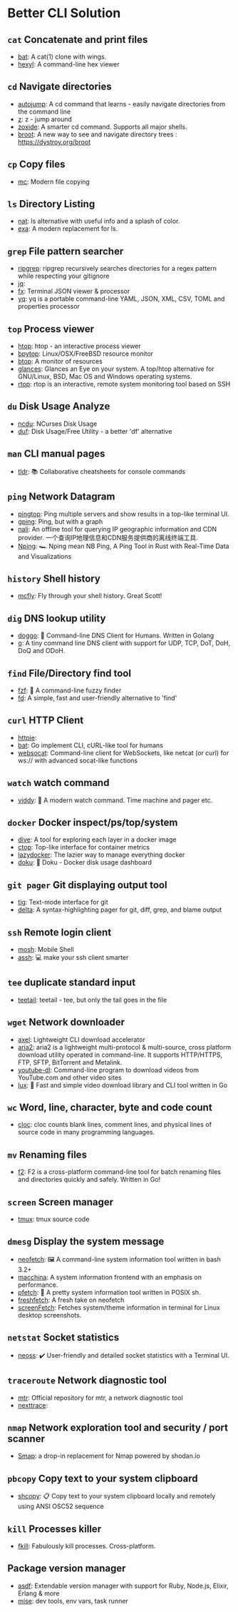 # Better CLI Solution

## `cat` Concatenate and print files

- [bat](https://github.com/sharkdp/bat): A cat(1) clone with wings.
- [hexyl](https://github.com/sharkdp/hexyl): A command-line hex viewer

## `cd` Navigate directories

- [autojump](https://github.com/wting/autojump): A cd command that learns - easily navigate directories from the command line
- [z](https://github.com/rupa/z): z - jump around
- [zoxide](https://github.com/ajeetdsouza/zoxide): A smarter cd command. Supports all major shells.
- [broot](https://github.com/Canop/broot): A new way to see and navigate directory trees : https://dystroy.org/broot

## `cp` Copy files

- [mc](https://github.com/thewh1teagle/mc): Modern file copying

## `ls` Directory Listing

- [nat](https://github.com/willdoescode/nat): ls alternative with useful info and a splash of color.
- [exa](https://github.com/ogham/exa): A modern replacement for ls.

## `grep` File pattern searcher

- [ripgrep](https://github.com/BurntSushi/ripgrep): ripgrep recursively searches directories for a regex pattern while respecting your gitignore
- [jq](https://github.com/stedolan/jq): 
- [fx](https://github.com/antonmedv/fx): Terminal JSON viewer & processor
- [yq](https://github.com/mikefarah/yq): yq is a portable command-line YAML, JSON, XML, CSV, TOML  and properties processor

## `top` Process viewer

- [htop](https://github.com/htop-dev/htop): htop - an interactive process viewer
- [bpytop](https://github.com/aristocratos/bpytop): Linux/OSX/FreeBSD resource monitor
- [btop](https://github.com/aristocratos/btop): A monitor of resources
- [glances](https://github.com/nicolargo/glances): Glances an Eye on your system. A top/htop alternative for GNU/Linux, BSD, Mac OS and Windows operating systems.
- [rtop](https://github.com/rapidloop/rtop): rtop is an interactive, remote system monitoring tool based on SSH

## `du` Disk Usage Analyze

- [ncdu](https://code.blicky.net/yorhel/ncdu): NCurses Disk Usage
- [duf](https://github.com/muesli/duf): Disk Usage/Free Utility - a better 'df' alternative

## `man` CLI manual pages

- [tldr](https://github.com/tldr-pages/tldr): 📚 Collaborative cheatsheets for console commands

## `ping` Network Datagram

- [pingtop](https://github.com/laixintao/pingtop): Ping multiple servers and show results in a top-like terminal UI.
- [gping](https://github.com/orf/gping): Ping, but with a graph
- [nali](https://github.com/zu1k/nali): An offline tool for querying IP geographic information and CDN provider. 一个查询IP地理信息和CDN服务提供商的离线终端工具.
- [Nping](https://github.com/hanshuaikang/Nping): 🏎  Nping mean NB Ping, A Ping Tool in Rust with Real-Time Data and Visualizations

## `history` Shell history

- [mcfly](https://github.com/cantino/mcfly): Fly through your shell history. Great Scott!

## `dig` DNS lookup utility

- [doggo](https://github.com/mr-karan/doggo/): 🐶 Command-line DNS Client for Humans. Written in Golang
- [q](https://github.com/natesales/q): A tiny command line DNS client with support for UDP, TCP, DoT, DoH, DoQ and ODoH.

## `find` File/Directory find tool

- [fzf](https://github.com/junegunn/fzf): :cherry_blossom: A command-line fuzzy finder
- [fd](https://github.com/sharkdp/fd): A simple, fast and user-friendly alternative to 'find'

## `curl` HTTP Client

- [httpie](https://github.com/httpie/httpie): 
- [bat](https://github.com/astaxie/bat): Go implement CLI, cURL-like tool for humans
- [websocat](https://github.com/vi/websocat): Command-line client for WebSockets, like netcat (or curl) for ws:// with advanced socat-like functions

## `watch` watch command

- [viddy](https://github.com/sachaos/viddy): 👀 A modern watch command. Time machine and pager etc.

## `docker` Docker inspect/ps/top/system

- [dive](https://github.com/wagoodman/dive): A tool for exploring each layer in a docker image
- [ctop](https://github.com/bcicen/ctop): Top-like interface for container metrics
- [lazydocker](https://github.com/jesseduffield/lazydocker): The lazier way to manage everything docker
- [doku](https://github.com/amerkurev/doku): 💽 Doku - Docker disk usage dashboard

## `git pager` Git displaying output tool

- [tig](https://github.com/jonas/tig): Text-mode interface for git
- [delta](https://github.com/dandavison/delta): A syntax-highlighting pager for git, diff, grep, and blame output

## `ssh` Remote login client

- [mosh](https://github.com/mobile-shell/mosh): Mobile Shell
- [assh](https://github.com/moul/assh): :computer: make your ssh client smarter

## `tee` duplicate standard input

- [teetail](https://github.com/sl236/teetail): teetail - tee, but only the tail goes in the file

## `wget` Network downloader

- [axel](https://github.com/axel-download-accelerator/axel): Lightweight CLI download accelerator
- [aria2](https://github.com/aria2/aria2): aria2 is a lightweight multi-protocol & multi-source, cross platform download utility operated in command-line. It supports HTTP/HTTPS, FTP, SFTP, BitTorrent and Metalink.
- [youtube-dl](https://github.com/ytdl-org/youtube-dl): Command-line program to download videos from YouTube.com and other video sites
- [lux](https://github.com/iawia002/lux): 👾 Fast and simple video download library and CLI tool written in Go

## `wc` Word, line, character, byte and code count

- [cloc](https://github.com/AlDanial/cloc): cloc counts blank lines, comment lines, and physical lines of source code in many programming languages.

## `mv` Renaming files

- [f2](https://github.com/ayoisaiah/f2): F2 is a cross-platform command-line tool for batch renaming files and directories quickly and safely. Written in Go!

## `screen` Screen manager

- [tmux](https://github.com/tmux/tmux): tmux source code

## `dmesg` Display the system message

- [neofetch](https://github.com/dylanaraps/neofetch): 🖼️  A command-line system information tool written in bash 3.2+
- [macchina](https://github.com/Macchina-CLI/macchina): A system information frontend with an emphasis on performance.
- [pfetch](https://github.com/dylanaraps/pfetch): 🐧 A pretty system information tool written in POSIX sh.
- [freshfetch](https://github.com/K4rakara/freshfetch): A fresh take on neofetch
- [screenFetch](https://github.com/KittyKatt/screenFetch): Fetches system/theme information in terminal for Linux desktop screenshots.

## `netstat` Socket statistics

- [neoss](https://github.com/PabloLec/neoss): :heavy_check_mark: User-friendly and detailed socket statistics with a Terminal UI.

## `traceroute` Network diagnostic tool

- [mtr](https://github.com/traviscross/mtr): Official repository for mtr, a network diagnostic tool
- [nexttrace](https://github.com/sjlleo/nexttrace): 

## `nmap` Network exploration tool and security / port scanner

- [Smap](https://github.com/s0md3v/Smap): a drop-in replacement for Nmap powered by shodan.io

## `pbcopy` Copy text to your system clipboard

- [shcopy](https://github.com/aymanbagabas/shcopy): 📋 Copy text to your system clipboard locally and remotely using ANSI OSC52 sequence

## `kill` Processes killer

- [fkill](https://github.com/sindresorhus/fkill-cli): Fabulously kill processes. Cross-platform.

## Package version manager

- [asdf](https://github.com/asdf-vm/asdf): Extendable version manager with support for Ruby, Node.js, Elixir, Erlang & more
- [mise](https://github.com/jdx/mise): dev tools, env vars, task runner